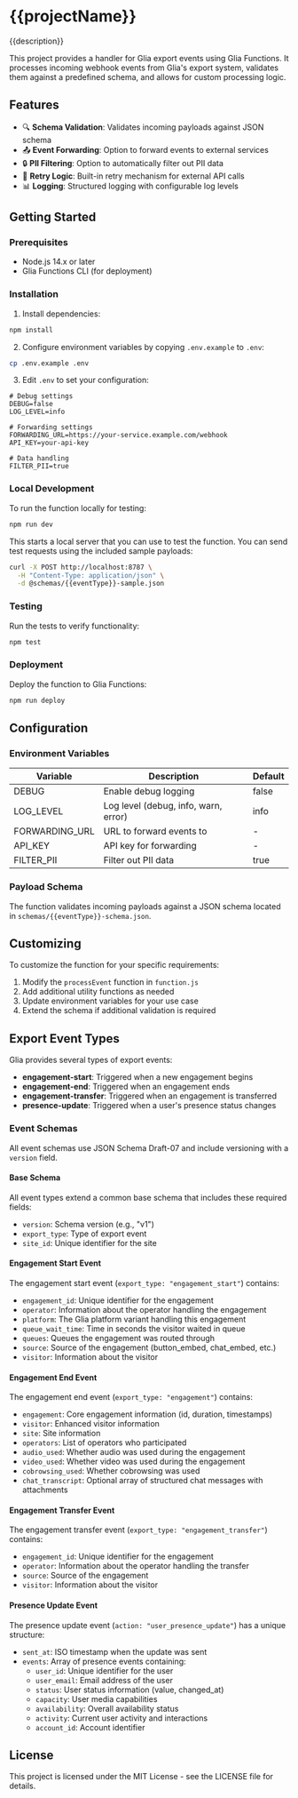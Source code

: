 # {{projectName}}

{{description}}

This project provides a handler for Glia export events using Glia Functions. It processes incoming webhook events from Glia's export system, validates them against a predefined schema, and allows for custom processing logic.

## Features

- 🔍 **Schema Validation**: Validates incoming payloads against JSON schema
- 📤 **Event Forwarding**: Option to forward events to external services
- 🔒 **PII Filtering**: Option to automatically filter out PII data
- 🔄 **Retry Logic**: Built-in retry mechanism for external API calls
- 📊 **Logging**: Structured logging with configurable log levels

## Getting Started

### Prerequisites

- Node.js 14.x or later
- Glia Functions CLI (for deployment)

### Installation

1. Install dependencies:

```bash
npm install
```

2. Configure environment variables by copying `.env.example` to `.env`:

```bash
cp .env.example .env
```

3. Edit `.env` to set your configuration:

```
# Debug settings
DEBUG=false
LOG_LEVEL=info

# Forwarding settings
FORWARDING_URL=https://your-service.example.com/webhook
API_KEY=your-api-key

# Data handling
FILTER_PII=true
```

### Local Development

To run the function locally for testing:

```bash
npm run dev
```

This starts a local server that you can use to test the function. You can send test requests using the included sample payloads:

```bash
curl -X POST http://localhost:8787 \
  -H "Content-Type: application/json" \
  -d @schemas/{{eventType}}-sample.json
```

### Testing

Run the tests to verify functionality:

```bash
npm test
```

### Deployment

Deploy the function to Glia Functions:

```bash
npm run deploy
```

## Configuration

### Environment Variables

| Variable | Description | Default |
|----------|-------------|---------|
| DEBUG | Enable debug logging | false |
| LOG_LEVEL | Log level (debug, info, warn, error) | info |
| FORWARDING_URL | URL to forward events to | - |
| API_KEY | API key for forwarding | - |
| FILTER_PII | Filter out PII data | true |

### Payload Schema

The function validates incoming payloads against a JSON schema located in `schemas/{{eventType}}-schema.json`.

## Customizing

To customize the function for your specific requirements:

1. Modify the `processEvent` function in `function.js`
2. Add additional utility functions as needed
3. Update environment variables for your use case
4. Extend the schema if additional validation is required

## Export Event Types

Glia provides several types of export events:

- **engagement-start**: Triggered when a new engagement begins
- **engagement-end**: Triggered when an engagement ends
- **engagement-transfer**: Triggered when an engagement is transferred
- **presence-update**: Triggered when a user's presence status changes

### Event Schemas

All event schemas use JSON Schema Draft-07 and include versioning with a `version` field. 

#### Base Schema

All event types extend a common base schema that includes these required fields:
- `version`: Schema version (e.g., "v1")
- `export_type`: Type of export event
- `site_id`: Unique identifier for the site

#### Engagement Start Event

The engagement start event (`export_type: "engagement_start"`) contains:
- `engagement_id`: Unique identifier for the engagement
- `operator`: Information about the operator handling the engagement
- `platform`: The Glia platform variant handling this engagement
- `queue_wait_time`: Time in seconds the visitor waited in queue
- `queues`: Queues the engagement was routed through
- `source`: Source of the engagement (button_embed, chat_embed, etc.)
- `visitor`: Information about the visitor

#### Engagement End Event

The engagement end event (`export_type: "engagement"`) contains:
- `engagement`: Core engagement information (id, duration, timestamps)
- `visitor`: Enhanced visitor information
- `site`: Site information
- `operators`: List of operators who participated
- `audio_used`: Whether audio was used during the engagement
- `video_used`: Whether video was used during the engagement
- `cobrowsing_used`: Whether cobrowsing was used
- `chat_transcript`: Optional array of structured chat messages with attachments

#### Engagement Transfer Event

The engagement transfer event (`export_type: "engagement_transfer"`) contains:
- `engagement_id`: Unique identifier for the engagement
- `operator`: Information about the operator handling the transfer
- `source`: Source of the engagement
- `visitor`: Information about the visitor

#### Presence Update Event

The presence update event (`action: "user_presence_update"`) has a unique structure:
- `sent_at`: ISO timestamp when the update was sent
- `events`: Array of presence events containing:
  - `user_id`: Unique identifier for the user
  - `user_email`: Email address of the user
  - `status`: User status information (value, changed_at)
  - `capacity`: User media capabilities
  - `availability`: Overall availability status
  - `activity`: Current user activity and interactions
  - `account_id`: Account identifier

## License

This project is licensed under the MIT License - see the LICENSE file for details.